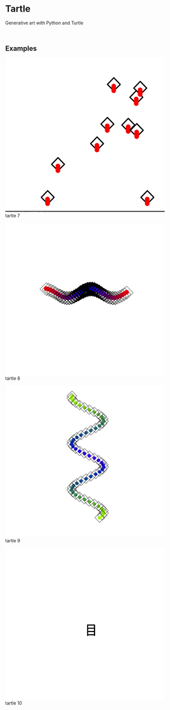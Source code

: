 # Tartle
Generative art with Python and Turtle

&nbsp;
## Examples
![alt text](./tartle7/tart.png)
tartle 7
&nbsp;

![alt text](./tartle8/tart.png)
tartle 8
&nbsp;

![alt text](./tartle9/tart.png)
tartle 9
&nbsp;

![alt text](./tartle10/tart.png)
tartle 10
&nbsp;
